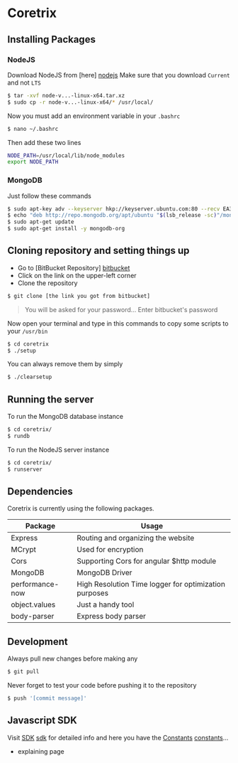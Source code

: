 # Coretrix

## Installing Packages

### NodeJS

Download NodeJS from [here] [nodejs]
Make sure that you download `Current` and not `LTS`

```sh
$ tar -xvf node-v...-linux-x64.tar.xz
$ sudo cp -r node-v...-linux-x64/* /usr/local/
```

Now you must add an environment variable in your `.bashrc`

```sh
$ nano ~/.bashrc
```

Then add these two lines

```sh
NODE_PATH=/usr/local/lib/node_modules
export NODE_PATH
```

### MongoDB

Just follow these commands

```sh
$ sudo apt-key adv --keyserver hkp://keyserver.ubuntu.com:80 --recv EA312927
$ echo "deb http://repo.mongodb.org/apt/ubuntu "$(lsb_release -sc)"/mongodb-org/3.2 multiverse" | sudo tee /etc/apt/sources.list.d/mongodb-org-3.2.list
$ sudo apt-get update
$ sudo apt-get install -y mongodb-org
```

## Cloning repository and setting things up

* Go to [BitBucket Repository] [bitbucket]
* Click on the link on the upper-left corner
* Clone the repository
```sh
$ git clone [the link you got from bitbucket]
```
> You will be asked for your password... Enter bitbucket's password

Now open your terminal and type in this commands to copy some scripts to your `/usr/bin`

```sh
$ cd coretrix
$ ./setup
```

You can always remove them by simply

```sh
$ ./clearsetup
```

## Running the server

To run the MongoDB database instance

```sh
$ cd coretrix/
$ rundb
```

To run the NodeJS server instance

```sh
$ cd coretrix/
$ runserver
```

## Dependencies

Coretrix is currently using the following packages.

| Package | Usage |
| ------ | ------ |
| Express | Routing and organizing the website |
| MCrypt | Used for encryption |
| Cors | Supporting Cors for angular $http module |
| MongoDB | MongoDB Driver |
| performance-now | High Resolution Time logger for optimization purposes |
| object.values | Just a handy tool |
| body-parser | Express body parser |

## Development

Always pull new changes before making any
```sh
$ git pull
```

Never forget to test your code before pushing it to the repository
```sh
$ push '[commit message]'
```

## Javascript SDK

Visit [SDK] [sdk] for detailed info and here you have the [Constants] [constants]...

[bitbucket]: <https://bitbucket.org/themadprogrammer/coretrix>
[sdk]: <mds/sdk.md>
[constants]: <mds/constants.md>
[nodejs]: <https://nodejs.org/en/download/current/>


<!-- TODO -->
- explaining page  

